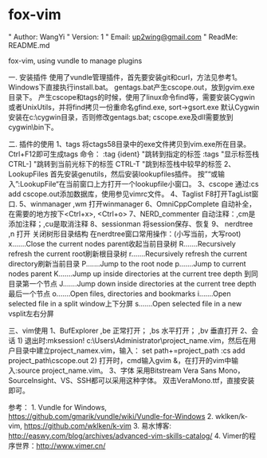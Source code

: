 fox-vim
=====================================
" Author: WangYi
" Version: 1
" Email: up2wing@gmail.com
" ReadMe: README.md


fox-vim, using vundle to manage plugins

一. 安装插件
    使用了vundle管理插件，首先要安装git和curl，方法见参考1。Windows下直接执行install.bat。
    gentags.bat产生cscope.out，放到gvim.exe目录下。
    产生cscope和tags的时候，使用了linux命令find等，需要安装Cygwin或者UnixUtils，并将find拷贝一份重命名gfind.exe, sort->gsort.exe
    默认Cygwin安装在c:\cygwin目录，否则修改gentags.bat; cscope.exe及dll需要放到cygwin\bin下。

二. 插件的使用
    1、tags
        将ctags58目录中的exe文件拷贝到vim.exe所在目录。
        Ctrl+F12即可生成tags
        命令：
            :tag {ident}            "跳转到指定的标签
            :tags                   "显示标签栈
            CTRL-]                  "跳转到当前光标下的标签
            CTRL-T                  "跳到标签栈中较早的标签 
    2、LookupFiles
        首先安装genutils，然后安装lookupfiles插件。
        按”<F5>“或输入”:LookupFile“在当前窗口上方打开一个lookupfile小窗口。
    3、cscope
        通过:cs add cscope.out添加数据库，使用参见vimrc文件。
    4、Taglist
        F8打开TagList窗口.
    5、winmanager
        ,wm  打开winmanager
    6、OmniCppComplete
        自动补全，在需要的地方按下<Ctrl+x>, <Ctrl+o>
    7、NERD_commenter
        自动注释：,cm是添加注释；,cu是取消注释
    8、sessionman
        将session保存、恢复
    9、 nerdtree
        ,n  打开 关闭树形目录结构
        在nerdtree窗口常用操作：(小写当前，大写root)
        x.......Close the current nodes parent收起当前目录树
        R.......Recursively refresh the current root刷新根目录树
        r.......Recursively refresh the current directory刷新当前目录
        P.......Jump to the root node
        p.......Jump to current nodes parent
        K.......Jump up inside directories at the current tree depth  到同目录第一个节点
        J.......Jump down inside directories at the current tree depth 最后一个节点
        o.......Open files, directories and bookmarks
        i.......Open selected file in a split window上下分屏
        s.......Open selected file in a new vsplit左右分屏

三、vim使用
    1、BufExplorer
        ,be 正常打开；
        ,bs 水平打开；
        ,bv 垂直打开
    2、会话
        1) 退出时:mksession! c:\Users\Administrator\project_name.vim，然后在用户目录中建立project_namex.vim，输入：
          set path+=project_path
          :cs add project_path\cscope.out
        2) 打开时，cmd输入gvim &，在打开的vim中输入:source project_name.vim。
    3、字体
        采用Bitstream Vera Sans Mono，SourceInsight、VS、SSH都可以采用这种字体。
        双击VeraMono.ttf，直接安装即可。



参考：
    1. Vundle for Windows, https://github.com/gmarik/vundle/wiki/Vundle-for-Windows
    2. wklken/k-vim, https://github.com/wklken/k-vim
    3. 易水博客: http://easwy.com/blog/archives/advanced-vim-skills-catalog/
    4. Vimer的程序世界：http://www.vimer.cn/

